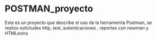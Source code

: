 # POSTMAN_proyecto
Este es un proyecto que describe el uso de la herramienta Postman, se realizo solictudes http, test, autenticaciones , reportes con newman y HTMLextra
